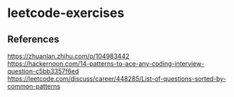 # leetcode-exercises
## References
https://zhuanlan.zhihu.com/p/104983442  
https://hackernoon.com/14-patterns-to-ace-any-coding-interview-question-c5bb3357f6ed  
https://leetcode.com/discuss/career/448285/List-of-questions-sorted-by-common-patterns  
